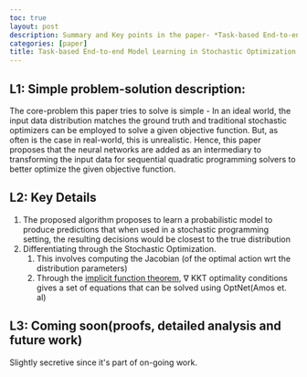 ```yaml
---
toc: true
layout: post
description: Summary and Key points in the paper- *Task-based End-to-end Model Learning in Stochastic Optimization*.
categories: [paper]
title: Task-based End-to-end Model Learning in Stochastic Optimization
---
```


## L1: Simple problem-solution description: 

The core-problem this paper tries to solve is simple - In an ideal world, the input data distribution matches the ground truth and traditional stochastic optimizers can be employed to solve a given objective function. But, as often is the case in real-world, this is unrealistic. Hence, this paper proposes that the neural networks are added as an intermediary to transforming the input data for sequential quadratic programming solvers to better optimize the given objective function. 

## L2: Key Details

1. The proposed algorithm proposes to learn a probabilistic model to produce predictions that when used in a stochastic programming setting, the resulting decisions would be closest to the true distribution
2. Differentiating through the Stochastic Optimization.
   1. This involves computing the Jacobian (of the optimal action wrt the distribution parameters)
   2. Through the [implicit function theorem](https://en.wikipedia.org/wiki/Implicit_function_theorem), $\nabla$ KKT optimality conditions gives a set of equations that can be solved using OptNet(Amos et. al)

## L3: Coming soon(proofs, detailed analysis and future work)

Slightly secretive since it's part of on-going work.